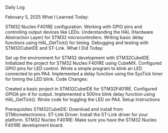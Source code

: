 Daily Log

February 5, 2025
What I Learned Today:

STM32 Nucleo F401RE configuration.
Working with GPIO pins and controlling output devices like LEDs.
Understanding the HAL (Hardware Abstraction Layer) for STM32 microcontrollers.
Writing basic delay functions using HAL_GetTick() for timing.
Debugging and testing with STM32CubeIDE and ST-Link.
What I Did Today:

Set up the environment for STM32 development with STM32CubeIDE.
Initialized the project for STM32 Nucleo F401RE using CubeMX.
Configured GPIO pins for LED control.
Wrote a simple program to blink an LED connected to pin PA4.
Implemented a delay function using the SysTick timer for timing the LED blink.
Code Changes:

Created a basic project in STM32CubeIDE for STM32F401RE.
Configured GPIOA pin 4 for output.
Implemented a 500ms blink delay function using HAL_GetTick().
Wrote code for toggling the LED on PA4.
Setup Instructions

Prerequisites
STM32CubeIDE: Download and install from STMicroelectronics.
ST-Link Driver: Install the ST-Link driver for your platform.
STM32 Nucleo F401RE: Make sure you have the STM32 Nucleo F401RE development board.

